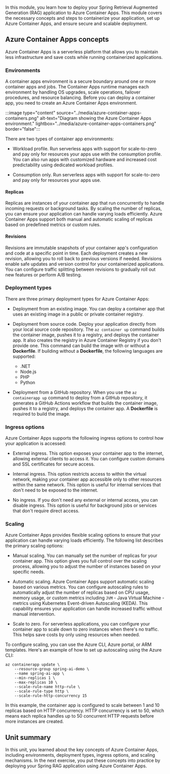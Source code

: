 In this module, you learn how to deploy your Spring Retrieval Augmented Generation (RAG) application to Azure Container Apps. This module covers the necessary concepts and steps to containerize your application, set up Azure Container Apps, and ensure secure and scalable deployment.

## Azure Container Apps concepts

Azure Container Apps is a serverless platform that allows you to maintain less infrastructure and save costs while running containerized applications.

### Environments

A container apps environment is a secure boundary around one or more container apps and jobs. The Container Apps runtime manages each environment by handling OS upgrades, scale operations, failover procedures, and resource balancing. Before you can deploy a container app, you need to create an Azure Container Apps environment.

:::image type="content" source="../media/azure-container-apps-containers.png" alt-text="Diagram showing the Azure Container Apps environment." lightbox="../media/azure-container-apps-containers.png" border="false":::

There are two types of container app environments:

- Workload profile. Run serverless apps with support for scale-to-zero and pay only for resources your apps use with the consumption profile. You can also run apps with customized hardware and increased cost predictability using dedicated workload profiles.

- Consumption only. Run serverless apps with support for scale-to-zero and pay only for resources your apps use.

#### Replicas

Replicas are instances of your container app that run concurrently to handle incoming requests or background tasks. By scaling the number of replicas, you can ensure your application can handle varying loads efficiently. Azure Container Apps support both manual and automatic scaling of replicas based on predefined metrics or custom rules.

#### Revisions

Revisions are immutable snapshots of your container app's configuration and code at a specific point in time. Each deployment creates a new revision, allowing you to roll back to previous versions if needed. Revisions enable safe updates and version control for your containerized applications. You can configure traffic splitting between revisions to gradually roll out new features or perform A/B testing.

### Deployment types

There are three primary deployment types for Azure Container Apps:

- Deployment from an existing image. You can deploy a container app that uses an existing image in a public or private container registry.

- Deployment from source code. Deploy your application directly from your local source code repository. The `az container up` command builds the container image, pushes it to a registry, and deploys the container app. It also creates the registry in Azure Container Registry if you don't provide one. This command can build the image with or without a **Dockerfile**. If building without a **Dockerfile**, the following languages are supported:

    * .NET
    * Node.js
    * PHP
    * Python

- Deployment from a GitHub repository. When you use the `az containerapp up` command to deploy from a GitHub repository, it generates a GitHub Actions workflow that builds the container image, pushes it to a registry, and deploys the container app. A **Dockerfile** is required to build the image.

### Ingress options

Azure Container Apps supports the following ingress options to control how your application is accessed:

- External ingress. This option exposes your container app to the internet, allowing external clients to access it. You can configure custom domains and SSL certificates for secure access.

- Internal ingress. This option restricts access to within the virtual network, making your container app accessible only to other resources within the same network. This option is useful for internal services that don't need to be exposed to the internet.

- No ingress. If you don't need any external or internal access, you can disable ingress. This option is useful for background jobs or services that don't require direct access.

### Scaling

Azure Container Apps provides flexible scaling options to ensure that your application can handle varying loads efficiently. The following list describes the primary scaling options:

- Manual scaling. You can manually set the number of replicas for your container app. This option gives you full control over the scaling process, allowing you to adjust the number of instances based on your specific needs.

- Automatic scaling. Azure Container Apps support automatic scaling based on various metrics. You can configure autoscaling rules to automatically adjust the number of replicas based on CPU usage, memory usage, or custom metrics including `JVM` - Java Virtual Machine - metrics using Kubernetes Event-driven Autoscaling (KEDA). This capability ensures your application can handle increased traffic without manual intervention.

- Scale to zero. For serverless applications, you can configure your container app to scale down to zero instances when there's no traffic. This helps save costs by only using resources when needed.

To configure scaling, you can use the Azure CLI, Azure portal, or ARM templates. Here's an example of how to set up autoscaling using the Azure CLI:

```azurecli
az containerapp update \
    --resource-group spring-ai-demo \
    --name spring-ai-app \
    --min-replicas 1 \
    --max-replicas 10 \
    --scale-rule-name http-rule \
    --scale-rule-type http \
    --scale-rule-http-concurrency 15
```

In this example, the container app is configured to scale between 1 and 10 replicas based on HTTP concurrency. HTTP concurrency is set to 50, which means each replica handles up to 50 concurrent HTTP requests before more instances are created.

## Unit summary

In this unit, you learned about the key concepts of Azure Container Apps, including environments, deployment types, ingress options, and scaling mechanisms. In the next exercise, you put these concepts into practice by deploying your Spring RAG application using Azure Container Apps.

